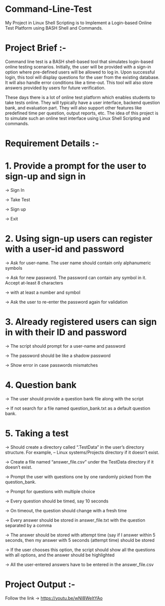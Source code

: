 # Command-Line-Test
My Project in Linux Shell Scripting is to Implement a Login-based Online Test Platform using BASH Shell and Commands.

# Project Brief :-
Command line test is a BASH shell-based tool that simulates login-based online testing scenarios. Initially, the user will be provided with a sign-in option where pre-defined users will be allowed to log in. Upon successful login, this tool will display questions for the user from the existing database. It will also handle error conditions like a time-out. This tool will also store answers provided by users for future verification.

These days there is a lot of online test platform which enables students to take tests online. They will typically have a user interface, backend question bank, and evaluation part. They will also support other features like predefined time per question, output reports, etc. The idea of this project is to simulate such an online test interface using Linux Shell Scripting and commands.

# Requirement Details :-

# 1. Provide a prompt for the user to sign-up and sign in

-> Sign In

-> Take Test

-> Sign up

-> Exit

# 2. Using sign-up users can register with a user-id and password

-> Ask for user-name. The user name should contain only alphanumeric symbols

-> Ask for new password. The password can contain any symbol in it. Accept at-least 8 characters

-> with at least a number and symbol

-> Ask the user to re-enter the password again for validation

# 3. Already registered users can sign in with their ID and password

-> The script should prompt for a user-name and password

-> The password should be like a shadow password

-> Show error in case passwords mismatches

# 4. Question bank

-> The user should provide a question bank file along with the script

-> If not search for a file named question_bank.txt as a default question bank.

# 5. Taking a test

-> Should create a directory called “.TestData” in the user’s directory structure. For example, – Linux systems/Projects directory if it doesn’t exist.

-> Create a file named “answer_file.csv” under the TestData directory if it doesn’t exist.

-> Prompt the user with questions one by one randomly picked from the question_bank.

-> Prompt for questions with multiple choice

-> Every question should be timed, say 10 seconds

-> On timeout, the question should change with a fresh time

-> Every answer should be stored in answer_file.txt with the question separated by a comma

-> The answer should be stored with attempt time (say if I answer within 5 seconds, then my answer with 5 seconds (attempt time) should be stored

-> If the user chooses this option, the script should show all the questions with all options, and the answer should be highlighted

-> All the user-entered answers have to be entered in the answer_file.csv


# Project Output :- 
Follow the link -> https://youtu.be/wNI8WeItYAo
